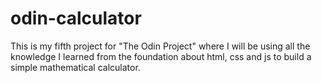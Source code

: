 # odin-calculator

This is my fifth project for "The Odin Project" where I will be using all the knowledge I learned from the foundation about html, css and js to build a simple mathematical calculator.